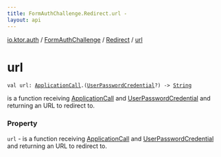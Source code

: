 ```yaml
---
title: FormAuthChallenge.Redirect.url - 
layout: api
---
```


<div class='api-docs-breadcrumbs'><a href="../../index.html">io.ktor.auth</a> / <a href="../index.html">FormAuthChallenge</a> / <a href="index.html">Redirect</a> / <a href="./url.html">url</a></div>

# url

<div class="signature"><code><span class="keyword">val </span><span class="identifier">url</span><span class="symbol">: </span><a href="../../../io.ktor.application/-application-call/index.html"><span class="identifier">ApplicationCall</span></a><span class="symbol">.</span><span class="symbol">(</span><a href="../../-user-password-credential/index.html"><span class="identifier">UserPasswordCredential</span></a><span class="symbol">?</span><span class="symbol">)</span>&nbsp;<span class="symbol">-&gt;</span>&nbsp;<a href="https://kotlinlang.org/api/latest/jvm/stdlib/kotlin/-string/index.html"><span class="identifier">String</span></a></code></div>

is a function receiving <a href="../../../io.ktor.application/-application-call/index.html">ApplicationCall</a> and <a href="../../-user-password-credential/index.html">UserPasswordCredential</a> and returning an URL to redirect to.

### Property

<code>url</code> - is a function receiving <a href="../../../io.ktor.application/-application-call/index.html">ApplicationCall</a> and <a href="../../-user-password-credential/index.html">UserPasswordCredential</a> and returning an URL to redirect to.